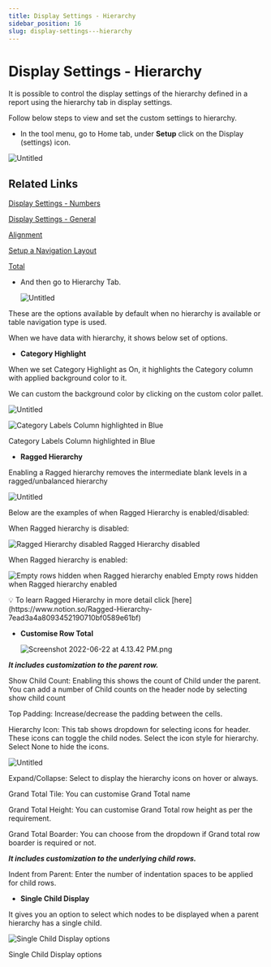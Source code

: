 ```yaml
---
title: Display Settings - Hierarchy
sidebar_position: 16
slug: display-settings---hierarchy
---
```


# Display Settings - Hierarchy

It is possible to control the display settings of the hierarchy defined in a report using the hierarchy tab in display settings.

Follow below steps to view and set the custom settings to hierarchy.

- In the tool menu, go to Home tab, under **Setup** click on the Display (settings) icon.

![Untitled](/img/Setting/Hierarchy/Hierarchy1.png)

## Related Links

[Display Settings - Numbers](https://www.notion.so/Display-Settings-Numbers-75a4c2e462394aa0b778238bf36af1bc)

[Display Settings - General](https://www.notion.so/Display-Settings-General-b182c541541a44aa8720a734b3dc9c45)

[Alignment](build/alignment)

[Setup a Navigation Layout](https://www.notion.so/Setup-a-Navigation-Layout-45ed337fa8074287841e1ec17ed0b694)

[Total](https://www.notion.so/Total-1e7a1947efa04bbb92342daf9f8c437d)

- And then go to Hierarchy Tab.
    
    ![Untitled](/img/Setting/Hierarchy/Hierarchy2.png)

These are the options available by default when no hierarchy is available or table navigation type is used.

When we have data with hierarchy, it shows below set of options.

- **Category Highlight**

When we set Category Highlight as On, it highlights the Category column with applied background color to it.

We can custom the background color by clicking on the custom color pallet.

![Untitled](/img/Setting/Hierarchy/Hierarchy3.png)

![Category Labels Column highlighted in Blue](/img/Setting/Hierarchy/Hierarchy4.png)

Category Labels Column highlighted in Blue

- **Ragged Hierarchy**

Enabling a Ragged hierarchy removes the intermediate blank levels in a ragged/unbalanced hierarchy

![Untitled](/img/Setting/Hierarchy/Hierarchy5.png)

Below are the examples of when Ragged Hierarchy is enabled/disabled:

When Ragged hierarchy is disabled:

![Ragged Hierarchy disabled](/img/Setting/Hierarchy/Hierarchy6.png)
Ragged Hierarchy disabled

When Ragged hierarchy is enabled:

![Empty rows hidden when Ragged hierarchy enabled](/img/Setting/Hierarchy/Hierarchy7.png)
Empty rows hidden when Ragged hierarchy enabled

<aside>
💡 To learn Ragged Hierarchy in more detail click [here](https://www.notion.so/Ragged-Hierarchy-7ead3a4a8093452190710bf0589e61bf)

</aside>

- **Customise Row Total**
    
    ![Screenshot 2022-06-22 at 4.13.42 PM.png](/img/Setting/Hierarchy/Hierarchy8.png) 

***It includes customization to the parent row.***

Show Child Count: Enabling this shows the count of Child under the parent. You can add a number of Child counts on the header node by selecting show child count

Top Padding: Increase/decrease the padding between the cells.

Hierarchy Icon: This tab shows dropdown for selecting icons for header. These icons can toggle the child nodes. Select the icon style for hierarchy. Select None to hide the icons.

![Untitled](/img/Setting/Hierarchy/Hierarchy9.png)

Expand/Collapse: Select to display the hierarchy icons on hover or always.

Grand Total Tile: You can customise Grand Total name

Grand Total Height: You can customise Grand Total row height as per the requirement.

Grand Total Boarder: You can choose from the dropdown if Grand total row boarder is required or not.

 ***It includes customization to the underlying child rows.***

Indent from Parent: Enter the number of indentation spaces to be applied for child rows.

- **Single Child Display**

It gives you an option to select which nodes to be displayed when a parent hierarchy has a single child.

![Single Child Display options](/img/Setting/Hierarchy/Hierarchy10.png)

Single Child Display options
